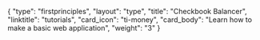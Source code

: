 {
    "type": "firstprinciples",
    "layout": "type",
    "title": "Checkbook Balancer",
    "linktitle": "tutorials", 
    "card_icon": "ti-money",
    "card_body": "Learn how to make a basic web application",
    "weight": "3"
}